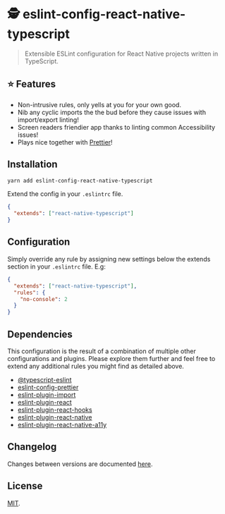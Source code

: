# 🕵️ eslint-config-react-native-typescript

> Extensible ESLint configuration for React Native projects written in TypeScript.

## ⭐ Features

- Non-intrusive rules, only yells at you for your own good.
- Nib any cyclic imports the the bud before they cause issues with import/export linting!
- Screen readers friendier app thanks to linting common Accessibility issues!
- Plays nice together with [Prettier](https://github.com/prettier/prettier)!

## Installation

```sh
yarn add eslint-config-react-native-typescript
```

Extend the config in your `.eslintrc` file.

```json
{
  "extends": ["react-native-typescript"]
}
```

## Configuration

Simply override any rule by assigning new settings below the extends section in your `.eslintrc` file. E.g:

```json
{
  "extends": ["react-native-typescript"],
  "rules": {
    "no-console": 2
  }
}
```

## Dependencies

This configuration is the result of a combination of multiple other configurations and plugins. Please explore them further and feel free to extend any additional rules you might find as detailed above.

- [@typescript-eslint](https://github.com/typescript-eslint/typescript-eslint/tree/master/packages/eslint-plugin)
- [eslint-config-prettier](https://github.com/prettier/eslint-config-prettier)
- [eslint-plugin-import](https://github.com/benmosher/eslint-plugin-import)
- [eslint-plugin-react](https://github.com/yannickcr/eslint-plugin-react)
- [eslint-plugin-react-hooks](https://github.com/facebook/react/tree/master/packages/eslint-plugin-react-hooks)
- [eslint-plugin-react-native](https://github.com/Intellicode/eslint-plugin-react-native)
- [eslint-plugin-react-native-a11y](https://github.com/FormidableLabs/eslint-plugin-react-native-a11y)

## Changelog

Changes between versions are documented [here](./CHANGELOG).

## License

[MIT](./LICENSE).
